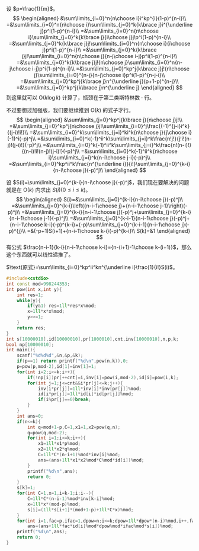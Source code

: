 设 $p=\frac{1}{m}$。
$$
\begin{aligned}
 &\sum\limits_{i=0}^n{n\choose i}i^kp^{i}(1-p)^{n-i}\\
=&\sum\limits_{i=0}^n{n\choose i}\sum\limits_{j=0}^k{k\brace j}i^{\underline j}p^i(1-p)^{n-i}\\
=&\sum\limits_{i=0}^n{n\choose i}\sum\limits_{j=0}^k{k\brace j}{i\choose j}j!p^i(1-p)^{n-i}\\
=&\sum\limits_{j=0}^k{k\brace j}j!\sum\limits_{i=0}^n{n\choose i}{i\choose j}p^i(1-p)^{n-i}\\
=&\sum\limits_{j=0}^k{k\brace j}j!\sum\limits_{i=0}^n{n\choose j}{n-j\choose i-j}p^i(1-p)^{n-i}\\
=&\sum\limits_{j=0}^k{k\brace j}j!{n\choose j}\sum\limits_{i=0}^n{n-j\choose i-j}p^i(1-p)^{n-i}\\
=&\sum\limits_{j=0}^kp^j{k\brace j}j!{n\choose j}\sum\limits_{i=0}^{n-j}{n-j\choose i}p^i(1-p)^{n-j-i}\\
=&\sum\limits_{j=0}^kp^j{k\brace j}n^{\underline j}(p+1-p)^{n-j}\\
=&\sum\limits_{j=0}^kp^j{k\brace j}n^{\underline j}
\end{aligned}
$$
到这里就可以 $\mathrm O(k\log k)$ 计算了，瓶颈在于第二类斯特林数 · 行。

不过要想过加强版，我们要继续推到 $\mathrm O(k)$ 的式子才行。
$$
\begin{aligned}
 &\sum\limits_{j=0}^kp^j{k\brace j}{n\choose j}j!\\
=&\sum\limits_{j=0}^kp^j{n\choose j}j!\sum\limits_{i=0}^j\frac{(-1)^{j-i}i^k}{(j-i)!i!}\\
=&\sum\limits_{i=0}^k\sum\limits_{j=i}^ki^k{n\choose j}{j\choose i}(-1)^i(-p)^j\\
=&\sum\limits_{i=0}^k(-1)^ii^k\sum\limits_{j=i}^k\frac{n!j!}{j!i!(n-j)!(j-i)!}(-p)^j\\
=&\sum\limits_{i=0}^k(-1)^ii^k\sum\limits_{j=i}^k\frac{n!(n-i)!}{(n-i)!i!(n-j)!(j-i)!}(-p)^j\\
=&\sum\limits_{i=0}^k(-1)^ii^k{n\choose i}\sum\limits_{j=i}^k{n-i\choose j-i}(-p)^j\\
=&\sum\limits_{i=0}^kp^ii^k\frac{n^{\underline i}}{i!}\sum\limits_{j=0}^{k-i}{n-i\choose j}(-p)^j\\
\end{aligned}
$$

设 $S(i)=\sum\limits_{j=0}^{k-i}{n-i\choose j}(-p)^j$，我们现在要解决的问题就是在 $\mathrm O(k)$ 内求出 $S(i)(0\le i\le k)$。
$$
\begin{aligned}
S(i)=&\sum\limits_{j=0}^{k-i}{n-i\choose j}(-p)^j\\
=&\sum\limits_{j=0}^{k-i}\left({n-i-1\choose j}+{n-i-1\choose j-1}\right)(-p)^j\\
=&\sum\limits_{j=0}^{k-i}{n-i-1\choose j}(-p)^j+\sum\limits_{j=0}^{k-i}{n-i-1\choose j-1}(-p)^j\\
=&\sum\limits_{j=0}^{k-i-1}{n-i-1\choose j}(-p)^j+{n-i-1\choose k-i}(-p)^{k-i}+(-p)\sum\limits_{j=0}^{k-i-1}{n-i-1\choose j}(-p)^{j}\\
=&(-p+1)S(i+1)+{n-i-1\choose k-i}(-p)^{k-i}\\
S(k)=&1
\end{aligned}
$$
有公式 $\frac{n-i-1}{k-i}{n-i-1\choose k-i}={n-(i+1)-1\choose k-(i+1)}$，那么这个东西就可以线性递推了。

$\text{原式}=\sum\limits_{i=0}^kp^ii^kn^{\underline i}\frac{1}{i!}S(i)$。

```c++
#include<cstdio>
int const mod=998244353;
int pow(int x,int y){
	int res=1;
	while(y){
		if(y&1) res=1ll*res*x%mod;
		x=1ll*x*x%mod;
		y>>=1;
	}
	return res;
}
int s[10000010],id[10000010],pr[1000010],cnt,inv[10000010],n,p,k;
bool np[10000010];
int main(){
	scanf("%d%d%d",&n,&p,&k);
	if(p==1) return printf("%d\n",pow(n,k)),0;
	p=pow(p,mod-2),id[1]=inv[1]=1;
	for(int i=2;i<=k;i++){
		if(!np[i])pr[++cnt]=i,inv[i]=pow(i,mod-2),id[i]=pow(i,k);
		for(int j=1;j<=cnt&&i*pr[j]<=k;j++){
			inv[i*pr[j]]=1ll*inv[i]*inv[pr[j]]%mod;
			id[i*pr[j]]=1ll*id[i]*id[pr[j]]%mod;
			if(i%pr[j]==0)break;
		}
	}
	int ans=0;
	if(n<=k){
		int q=mod+1-p,C=1,x1=1,x2=pow(q,n);
		q=pow(q,mod-2);
		for(int i=1;i<=k;i++){
			x1=1ll*x1*p%mod;
			x2=1ll*x2*q%mod;
			C=1ll*C*(n-i+1)%mod*inv[i]%mod;
			ans=(ans+1ll*x1*x2%mod*C%mod*id[i])%mod;
		}
		printf("%d\n",ans);
		return 0;
	}
	s[k]=1;
	for(int C=1,x=1,i=k-1;i;i--){
		C=1ll*C*(n-i-1)%mod*inv[k-i]%mod;
		x=1ll*x*(mod-p)%mod;
		s[i]=(1ll*s[i+1]*(mod+1-p)+1ll*C*x)%mod;
	}
	for(int i=1,fac=p,ifac=1,dpow=n;i<=k;dpow=1ll*dpow*(n-i)%mod,i++,fac=1ll*fac*p%mod,ifac=1ll*ifac*inv[i]%mod)
		ans=(ans+1ll*fac*id[i]%mod*dpow%mod*ifac%mod*s[i])%mod;
	printf("%d\n",ans);
	return 0;
}
```

